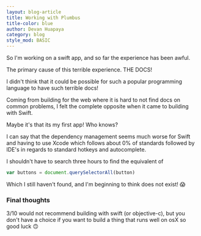 ```yaml
---
layout: blog-article
title: Working with Plumbus
title-color: blue
author: Devan Huapaya
category: blog
style_mod: BASIC
---
```


So I'm working on a swift app, and so far the experience has been awful.

The primary cause of this terrible experience. THE DOCS!

I didn't think that it could be possible for such a popular programming language
to have such terrible docs!

Coming from building for the web where it is hard to not find docs on common problems,
I felt the complete opposite when it came to building with Swift.

Maybe it's that its my first app! Who knows?

I can say that the dependency management seems much worse for Swift and having
to use Xcode which follows about 0% of standards followed by IDE's in regards to
standard hotkeys and autocomplete.

I shouldn't have to search three hours to find the equivalent of

```js
var buttons = document.querySelectorAll(button)
```

Which I still haven't found, and I'm beginning to think does not exist! 😱


### Final thoughts

3/10 would not recommend building with swift (or objective-c), but you don't
have a choice if you want to build a thing that runs well on osX so good luck 🙃
